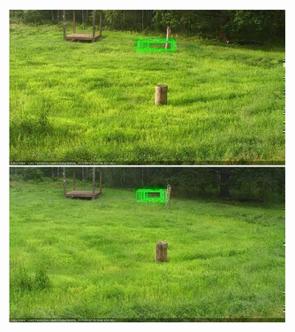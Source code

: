 ![20200627-180453-181454](in2/20200627/20200627-180453-181454_0_.jpg)
![20200627-181501-182502](in2/20200627/20200627-181501-182502_0_.jpg)
